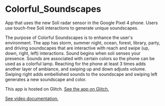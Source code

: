 # Colorful_Soundscapes
App that uses the new Soli radar sensor in the Google Pixel 4 phone. Users use touch-free Soli interactions to generate unique soundscapes.

The purpose of Colorful Soundscapes is to enhance the user's environment. The app has storm, summer night, ocean, forest, library, party, and driving soundscapes that are interactive with reach and swipe (up, down, right, left) interactions. Sound begins when soli senses your presence. Sounds are associated with certain colors so the phone can be used as a colorful lamp. Reaching for the phone at least 3 times adds another layer of ambiance, and swiping up and down adjusts volume. Swiping right adds embellished sounds to the soundscape and swiping left generates a new soundscape and color.

This app is hosted on Glitch. [See the app on Glitch.](https://colorful-soundscapes.glitch.me)

[See video documentation.](https://youtu.be/RYiCkA2btBE)
